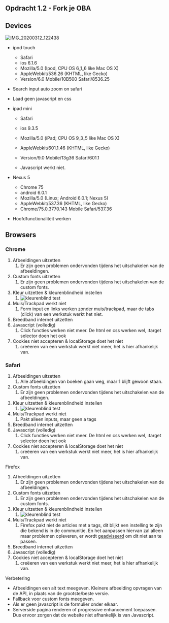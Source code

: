 ## Opdracht 1.2 - Fork je OBA

## Devices
![IMG_20200312_122438](https://user-images.githubusercontent.com/8554238/76530786-86df8180-6474-11ea-85f3-bc3ce49ac5f8.jpg)

- ipod touch
    - Safari
    - ios 6.1.6
    - Mozilla/5.0 (Ipod, CPU OS 6_1_6 like Mac OS X)
    - AppleWebkit/536.26 (KHTML, like Gecko)
    - Version/6.0 Mobile/10B500 Safari/8536.25
- Search input auto zoom on safari
- Laad geen javascript en css

- ipad mini
    - Safari
    - ios 9.3.5
    - Mozilla/5.0 (iPad; CPU OS 9_3_5 like Mac OS X)
    - AppleWebkit/601.1.46 (KHTML, like Gecko)
    - Version/9.0 Mobile/13g36 Safari/601.1

    - Javascript werkt niet.

- Nexus 5
    - Chrome 75
    - android 6.0.1
    - Mozilla/5.0 (Linux; Android 6.0.1; Nexus 5)
    - AppleWebkit/537.36 (KHTML, like Gecko)
    - Chrome/75.0.3770.143 Mobile Safari/537.36
- Hoofdfunctionaliteit werken

## Browsers

### Chrome
1. Afbeeldingen uitzetten
    1. Er zijn geen problemen ondervonden tijdens het uitschakelen van de afbeeldingen.
1. Custom fonts uitzetten
    1. Er zijn geen problemen ondervonden tijdens het uitschakelen van de custom fonts.
1. Kleur uitzetten & kleurenblindheid instellen
    1. ![kleurenblind test](https://user-images.githubusercontent.com/8554238/76526043-387ab480-646d-11ea-9b6c-df5ffd8e70b9.png)
1. Muis/Trackpad werkt niet
    1. Form input en links werken zonder muis/trackpad, maar de tabs (click) van een werkstuk werkt het niet.
1. Breedband internet uitzetten
1. Javascript (volledig)
    1. Click functies werken niet meer. De html en css werken wel, :target selector doen het ook
1. Cookies niet accepteren & localStorage doet het niet
    1. creëeren van een werkstuk werkt niet meer, het is hier afhankelijk van.
    
### Safari
1. Afbeeldingen uitzetten
    1. Alle afbeeldingen van boeken gaan weg, maar 1 blijft gewoon staan.
2. Custom fonts uitzetten
    1. Er zijn geen problemen ondervonden tijdens het uitschakelen van de afbeeldingen.
3. Kleur uitzetten & kleurenblindheid instellen
    1. ![kleurenblind test](https://user-images.githubusercontent.com/8554238/76526043-387ab480-646d-11ea-9b6c-df5ffd8e70b9.png)
4. Muis/Trackpad werkt niet
    1. Pakt alleen inputs, maar geen a tags
5. Breedband internet uitzetten
6. Javascript (volledig)
    1. Click functies werken niet meer. De html en css werken wel, :target selector doen het ook
7. Cookies niet accepteren & localStorage doet het niet
    1. creëeren van een werkstuk werkt niet meer, het is hier afhankelijk van.

Firefox

1. Afbeeldingen uitzetten
    1. Er zijn geen problemen ondervonden tijdens het uitschakelen van de afbeeldingen.
2. Custom fonts uitzetten
    1. Er zijn geen problemen ondervonden tijdens het uitschakelen van de custom fonts.
3. Kleur uitzetten & kleurenblindheid instellen
    1. ![kleurenblind test](https://user-images.githubusercontent.com/8554238/76526043-387ab480-646d-11ea-9b6c-df5ffd8e70b9.png)
4. Muis/Trackpad werkt niet
    1. Firefox pakt niet de articles met a tags, dit blijkt een instelling te zijn die bekend is in de communitie. En het aanpassen hiervan zal alleen maar problemen opleveren, er wordt [geadviseerd](https://stackoverflow.com/questions/49743138/enable-tabbing-through-links-on-page-containing-input-elements) om dit niet aan te passen.
5. Breedband internet uitzetten
6. Javascript (volledig)
7. Cookies niet accepteren & localStorage doet het niet
    1. creëeren van een werkstuk werkt niet meer, het is hier afhankelijk van.
    
Verbetering
- Afbeeldingen een alt text meegeven. Kleinere afbeelding opvragen van de API, in plaats van de grootste/beste versie.
- Fallback voor custom fonts meegeven.
- Als er geen javascript is de formulier onder elkaar.
- Serverside pagina renderen of progressive enhancement toepassen. Dus ervoor zorgen dat de website niet afhankelijk is van Javascript.

<!-- Add a link to your live demo in Github Pages 🌐-->

<!-- ☝️ replace this description with a description of your own work -->

<!-- replace the code in the /docs folder with your own, so you can showcase your work with GitHub Pages 🌍 -->

<!-- Add a nice poster image here at the end of the week, showing off your shiny frontend 📸 -->

<!-- Maybe a table of contents here? 📚 -->

<!-- How about a section that describes how to install this project? 🤓 -->

<!-- ...but how does one use this project? What are its features 🤔 -->

<!-- Maybe a checklist of done stuff and stuff still on your wishlist? ✅ -->

<!-- How about a license here? 📜 (or is it a licence?) 🤷 -->
